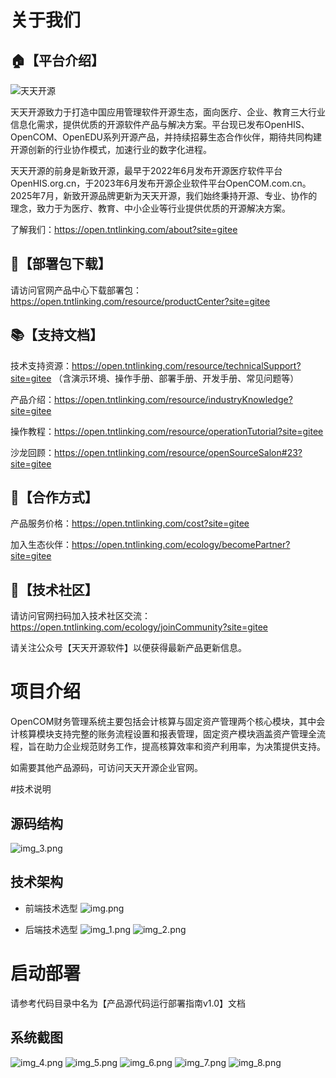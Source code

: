 # 关于我们

## 🏠【平台介绍】

![天天开源](https://open.tntlinking.com/assets/logo-b-BzFUYaRU.png) 

天天开源致⼒于打造中国应⽤管理软件开源⽣态，⾯向医疗、企业、教育三⼤⾏业信息化需求，提供优质的开源软件产品与解决⽅案。平台现已发布OpenHIS、OpenCOM、OpenEDU系列开源产品，并持续招募⽣态合作伙伴，期待共同构建开源创新的⾏业协作模式，加速⾏业的数字化进程。

天天开源的前⾝是新致开源，最早于2022年6⽉发布开源医疗软件平台OpenHIS.org.cn，于2023年6⽉发布开源企业软件平台OpenCOM.com.cn。2025年7⽉，新致开源品牌更新为天天开源，我们始终秉持开源、专业、协作的理念，致⼒于为医疗、教育、中⼩企业等⾏业提供优质的开源解决⽅案。

了解我们：https://open.tntlinking.com/about?site=gitee

## 💾【部署包下载】

请访问官网产品中心下载部署包：https://open.tntlinking.com/resource/productCenter?site=gitee

## 📚【支持文档】

技术支持资源：https://open.tntlinking.com/resource/technicalSupport?site=gitee
（含演示环境、操作手册、部署手册、开发手册、常见问题等）

产品介绍：https://open.tntlinking.com/resource/industryKnowledge?site=gitee

操作教程：https://open.tntlinking.com/resource/operationTutorial?site=gitee

沙龙回顾：https://open.tntlinking.com/resource/openSourceSalon#23?site=gitee

## 🤝【合作方式】

产品服务价格：https://open.tntlinking.com/cost?site=gitee

加入生态伙伴：https://open.tntlinking.com/ecology/becomePartner?site=gitee

## 🤗【技术社区】

请访问官网扫码加入技术社区交流：https://open.tntlinking.com/ecology/joinCommunity?site=gitee

请关注公众号【天天开源软件】以便获得最新产品更新信息。

# 项目介绍

OpenCOM财务管理系统主要包括会计核算与固定资产管理两个核心模块，其中会计核算模块支持完整的账务流程设置和报表管理，固定资产模块涵盖资产管理全流程，旨在助力企业规范财务工作，提高核算效率和资产利用率，为决策提供支持。

如需要其他产品源码，可访问天天开源企业官网。


#技术说明

## 源码结构
![img_3.png](readmeImg/img_3.png)

## 技术架构

* 前端技术选型
![img.png](readmeImg/img.png)

* 后端技术选型
![img_1.png](readmeImg/img_1.png)
![img_2.png](readmeImg/img_2.png)
# 启动部署
请参考代码目录中名为【产品源代码运行部署指南v1.0】文档

## 系统截图
![img_4.png](readmeImg/img_4.png)
![img_5.png](readmeImg/img_5.png)
![img_6.png](readmeImg/img_6.png)
![img_7.png](readmeImg/img_7.png)
![img_8.png](readmeImg/img_8.png)


